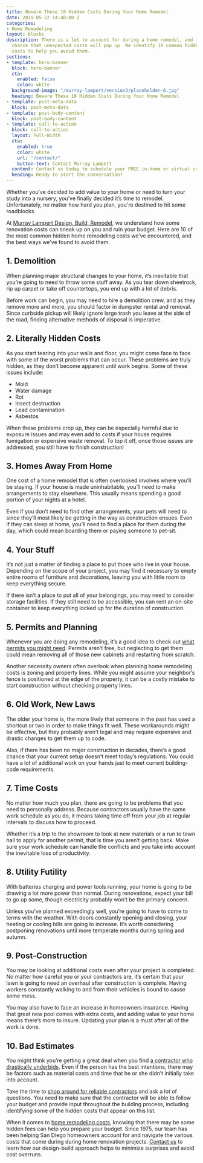 ```yaml
---
title: Beware These 10 Hidden Costs During Your Home Remodel
date: 2019-05-22 14:40:00 Z
categories:
- Home Remodeling
layout: blocks
description: There is a lot to account for during a home remodel, and there's a good
  chance that unexpected costs will pop up. We identify 10 common hidden home remodeling
  costs to help you avoid them.
sections:
- template: hero-banner
  block: hero-banner
  cta:
    enabled: false
    color: white
  background-image: "/murray-lampert/version3/placeholder-6.jpg"
  heading: Beware These 10 Hidden Costs During Your Home Remodel
- template: post-meta-data
  block: post-meta-data
- template: post-body-content
  block: post-body-content
- template: call-to-action
  block: call-to-action
  layout: Full-Width
  cta:
    enabled: true
    color: white
    url: "/contact/"
    button-text: Contact Murray Lampert
  content: Contact us today to schedule your FREE in-home or virtual consultation.
  heading: Ready to start the conversation?
---
```


Whether you’ve decided to add value to your home or need to turn your study into a nursery, you’ve finally decided it’s time to remodel. Unfortunately, no matter how hard you plan, you're destined to hit some roadblocks.

At [Murray Lampert Design, Build, Remodel](/), we understand how some renovation costs can sneak up on you and ruin your budget. Here are 10 of the most common hidden home remodeling costs we’ve encountered, and the best ways we’ve found to avoid them.

## 1. Demolition

When planning major structural changes to your home, it’s inevitable that you’re going to need to throw some stuff away. As you tear down sheetrock, rip up carpet or take off countertops, you end up with a lot of debris.

Before work can begin, you may need to hire a demolition crew, and as they remove more and more, you should factor in dumpster rental and removal. Since curbside pickup will likely ignore large trash you leave at the side of the road, finding alternative methods of disposal is imperative.

## 2. Literally Hidden Costs

As you start tearing into your walls and floor, you might come face to face with some of the worst problems that can occur. These problems are truly hidden, as they don’t become apparent until work begins. Some of these issues include:

- Mold
- Water damage
- Rot
- Insect destruction
- Lead contamination
- Asbestos

When these problems crop up, they can be especially harmful due to exposure issues and may even add to costs if your house requires fumigation or expensive waste removal. To top it off, once those issues are addressed, you still have to finish construction!

## 3. Homes Away From Home

One cost of a home remodel that is often overlooked involves where you’ll be staying. If your house is made uninhabitable, you’ll need to make arrangements to stay elsewhere. This usually means spending a good portion of your nights at a hotel.

Even if you don’t need to find other arrangements, your pets will need to since they’ll most likely be getting in the way as construction ensues. Even if they can sleep at home, you’ll need to find a place for them during the day, which could mean boarding them or paying someone to pet-sit.

## 4. Your Stuff

It’s not just a matter of finding a place to put those who live in your house. Depending on the scope of your project, you may find it necessary to empty entire rooms of furniture and decorations, leaving you with little room to keep everything secure.

If there isn’t a place to put all of your belongings, you may need to consider storage facilities. If they still need to be accessible, you can rent an on-site container to keep everything locked up for the duration of construction.

## 5. Permits and Planning

Whenever you are doing any remodeling, it’s a good idea to check out [what permits you might need](/cantors-corner-permits-and-inspections/). Permits aren’t free, but neglecting to get them could mean removing all of those new cabinets and restarting from scratch.

Another necessity owners often overlook when planning home remodeling costs is zoning and property lines. While you might assume your neighbor’s fence is positioned at the edge of the property, it can be a costly mistake to start construction without checking property lines.

## 6. Old Work, New Laws

The older your home is, the more likely that someone in the past has used a shortcut or two in order to make things fit well. These workarounds might be effective, but they probably aren’t legal and may require expensive and drastic changes to get them up to code.

Also, if there has been no major construction in decades, there’s a good chance that your current setup doesn’t meet today’s regulations. You could have a lot of additional work on your hands just to meet current building-code requirements.

## 7. Time Costs

No matter how much you plan, there are going to be problems that you need to personally address. Because contractors usually have the same work schedule as you do, it means taking time off from your job at regular intervals to discuss how to proceed.

Whether it’s a trip to the showroom to look at new materials or a run to town hall to apply for another permit, that is time you aren’t getting back. Make sure your work schedule can handle the conflicts and you take into account the inevitable loss of productivity.

## 8. Utility Futility

With batteries charging and power tools running, your home is going to be drawing a lot more power than normal. During renovations, expect your bill to go up some, though electricity probably won’t be the primary concern.

Unless you’ve planned exceedingly well, you’re going to have to come to terms with the weather. With doors constantly opening and closing, your heating or cooling bills are going to increase. It’s worth considering postponing renovations until more temperate months during spring and autumn.

## 9. Post-Construction

You may be looking at additional costs even after your project is completed. No matter how careful you or your contractors are, it’s certain that your lawn is going to need an overhaul after construction is complete. Having workers constantly walking to and from their vehicles is bound to cause some mess.

You may also have to face an increase in homeowners insurance. Having that great new pool comes with extra costs, and adding value to your home means there’s more to insure. Updating your plan is a must after all of the work is done.

## 10. Bad Estimates

You might think you’re getting a great deal when you find [a contractor who drastically underbids](/the-lowest-bid-always-looks-good-but/). Even if the person has the best intentions, there may be factors such as material costs and time that he or she didn’t initially take into account.

Take the time to [shop around for reliable contractors](/complete-guide-to-choosing-the-right-home-remodeling-contractor/) and ask a lot of questions. You need to make sure that the contractor will be able to follow your budget and provide input throughout the building process, including identifying some of the hidden costs that appear on this list.

When it comes to [home remodeling costs](/how-much-will-my-home-remodeling-project-cost/), knowing that there may be some hidden fees can help you prepare your budget. Since 1975, our team has been helping San Diego homeowners account for and navigate the various costs that come during during home renovation projects. [Contact us](/contact/) to learn how our design-build approach helps to minimize surprises and avoid cost overruns.
